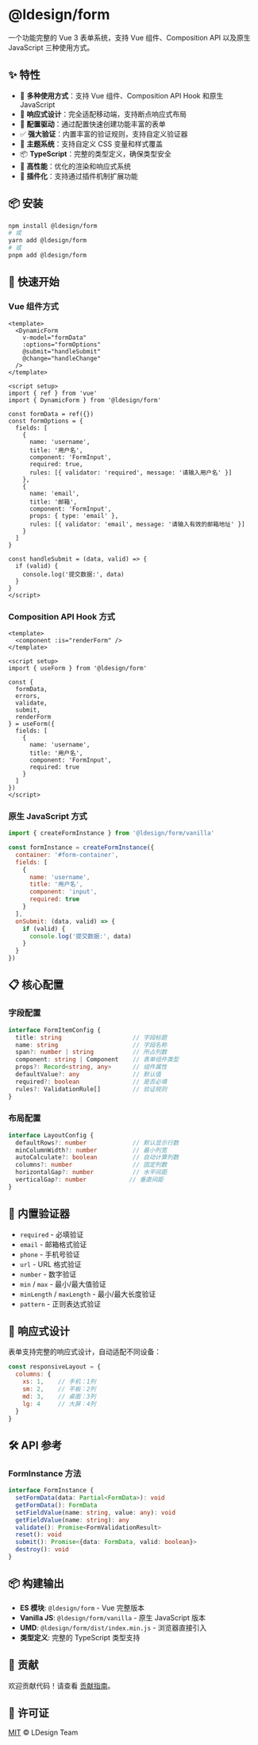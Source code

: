 # @ldesign/form

一个功能完整的 Vue 3 表单系统，支持 Vue 组件、Composition API 以及原生 JavaScript 三种使用方式。

## ✨ 特性

- 🎯 **多种使用方式**：支持 Vue 组件、Composition API Hook 和原生 JavaScript
- 📱 **响应式设计**：完全适配移动端，支持断点响应式布局
- 🔧 **配置驱动**：通过配置快速创建功能丰富的表单
- ✅ **强大验证**：内置丰富的验证规则，支持自定义验证器
- 🎨 **主题系统**：支持自定义 CSS 变量和样式覆盖
- 📦 **TypeScript**：完整的类型定义，确保类型安全
- 🚀 **高性能**：优化的渲染和响应式系统
- 🔌 **插件化**：支持通过插件机制扩展功能

## 📦 安装

```bash
npm install @ldesign/form
# 或
yarn add @ldesign/form
# 或
pnpm add @ldesign/form
```

## 🚀 快速开始

### Vue 组件方式

```vue
<template>
  <DynamicForm
    v-model="formData"
    :options="formOptions"
    @submit="handleSubmit"
    @change="handleChange"
  />
</template>

<script setup>
import { ref } from 'vue'
import { DynamicForm } from '@ldesign/form'

const formData = ref({})
const formOptions = {
  fields: [
    {
      name: 'username',
      title: '用户名',
      component: 'FormInput',
      required: true,
      rules: [{ validator: 'required', message: '请输入用户名' }]
    },
    {
      name: 'email',
      title: '邮箱',
      component: 'FormInput',
      props: { type: 'email' },
      rules: [{ validator: 'email', message: '请输入有效的邮箱地址' }]
    }
  ]
}

const handleSubmit = (data, valid) => {
  if (valid) {
    console.log('提交数据:', data)
  }
}
</script>
```

### Composition API Hook 方式

```vue
<template>
  <component :is="renderForm" />
</template>

<script setup>
import { useForm } from '@ldesign/form'

const {
  formData,
  errors,
  validate,
  submit,
  renderForm
} = useForm({
  fields: [
    {
      name: 'username',
      title: '用户名',
      component: 'FormInput',
      required: true
    }
  ]
})
</script>
```

### 原生 JavaScript 方式

```javascript
import { createFormInstance } from '@ldesign/form/vanilla'

const formInstance = createFormInstance({
  container: '#form-container',
  fields: [
    {
      name: 'username',
      title: '用户名',
      component: 'input',
      required: true
    }
  ],
  onSubmit: (data, valid) => {
    if (valid) {
      console.log('提交数据:', data)
    }
  }
})
```

## 📋 核心配置

### 字段配置

```typescript
interface FormItemConfig {
  title: string                    // 字段标题
  name: string                     // 字段名称
  span?: number | string           // 所占列数
  component: string | Component    // 表单组件类型
  props?: Record<string, any>      // 组件属性
  defaultValue?: any               // 默认值
  required?: boolean               // 是否必填
  rules?: ValidationRule[]         // 验证规则
}
```

### 布局配置

```typescript
interface LayoutConfig {
  defaultRows?: number             // 默认显示行数
  minColumnWidth?: number          // 最小列宽
  autoCalculate?: boolean          // 自动计算列数
  columns?: number                 // 固定列数
  horizontalGap?: number           // 水平间距
  verticalGap?: number            // 垂直间距
}
```

## 🔧 内置验证器

- `required` - 必填验证
- `email` - 邮箱格式验证
- `phone` - 手机号验证
- `url` - URL 格式验证
- `number` - 数字验证
- `min` / `max` - 最小/最大值验证
- `minLength` / `maxLength` - 最小/最大长度验证
- `pattern` - 正则表达式验证

## 📱 响应式设计

表单支持完整的响应式设计，自动适配不同设备：

```javascript
const responsiveLayout = {
  columns: {
    xs: 1,    // 手机：1列
    sm: 2,    // 平板：2列
    md: 3,    // 桌面：3列
    lg: 4     // 大屏：4列
  }
}
```

## 🛠️ API 参考

### FormInstance 方法

```typescript
interface FormInstance {
  setFormData(data: Partial<FormData>): void
  getFormData(): FormData
  setFieldValue(name: string, value: any): void
  getFieldValue(name: string): any
  validate(): Promise<FormValidationResult>
  reset(): void
  submit(): Promise<{data: FormData, valid: boolean}>
  destroy(): void
}
```

## 📦 构建输出

- **ES 模块**: `@ldesign/form` - Vue 完整版本
- **Vanilla JS**: `@ldesign/form/vanilla` - 原生 JavaScript 版本
- **UMD**: `@ldesign/form/dist/index.min.js` - 浏览器直接引入
- **类型定义**: 完整的 TypeScript 类型支持

## 🤝 贡献

欢迎贡献代码！请查看 [贡献指南](../../CONTRIBUTING.md)。

## 📄 许可证

[MIT](./LICENSE) © LDesign Team
